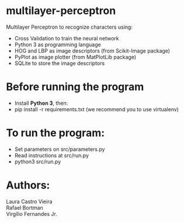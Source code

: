 # multilayer-perceptron
Multilayer Perceptron to recognize characters using:</br>
- Cross Validation to train the neural network
- Python 3 as programming language
- HOG and LBP as image descriptors (from Scikit-Image package)
- PyPlot as image plotter (from MatPlotLib package)
- SQLite to store the image descriptors

# Before running the program
- Install <strong>Python 3</strong>, then:</br>
- pip install -r requirements.txt (we recommend you to use virtualenv)

# To run the program:
- Set parameters on src/parameters.py
- Read instructions at src/run.py
- python3 src/run.py

# Authors:
Laura Castro Vieira</br>
Rafael Bortman</br>
Virgílio Fernandes Jr.</br>
